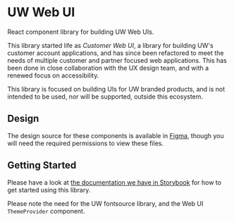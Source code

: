 #  UW Web UI

React component library for building UW Web UIs.

This library started life as *Customer Web UI*, a library for building UW's
customer account applications, and has since been refactored to meet the needs
of multiple customer and partner focused web applications. This has been done
in close collaboration with the UX design team, and with a renewed focus on
accessibility.

This library is focused on building UIs for UW branded products, and is not
intended to be used, nor will be supported, outside this ecosystem.

## Design

The design source for these components is available in [Figma](https://www.figma.com/file/4FFYTLWJ2hQpj36JplQQUw/UW-Web-UI---MASTER?node-id=38%3A885&mode=dev), though you will need the required permissions to view these files.

## Getting Started

Please have a look at [the documentation we have in Storybook](https://uw-web-ui.vercel.app/?path=/docs/web-ui-introduction--documentation) for how to get
started using this library.

Please note the need for the UW fontsource library, and the Web UI `ThemeProvider`
component.





